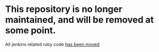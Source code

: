 # This repository is no longer maintained, and will be removed at some point.

All jenkins related ruby code [has been moved](https://github.com/jenkinsci/jenkins.rb)

